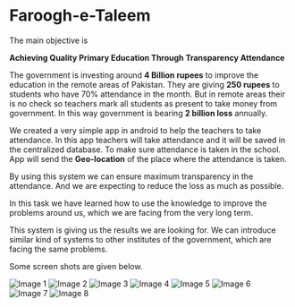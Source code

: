 Faroogh-e-Taleem
================

The main objective is

**Achieving Quality Primary Education Through Transparency Attendance**


The government is investing around **4 Billion rupees** to improve the education in the remote areas of Pakistan. They are giving **250 rupees** to students who have 70% attendance in the month. But in remote areas their is no check so teachers mark all students as present to take money from government. In this way government is bearing **2 billion loss** annually.

We created a very simple app in android to help the teachers to take attendance. In this app teachers will take attendance and it will be saved in the centralized database. To make sure attendance is taken in the school. App will send the **Geo-location** of the place where the attendance is taken.

By using this system we can ensure maximum transparency in the attendance. And we are expecting to reduce the loss as much as possible.

In this task we have learned how to use the knowledge to improve the problems around us, which we are facing from the very long term.

This system is giving us the results we are looking for. We can introduce similar kind of systems to other institutes of the government, which are facing the same problems.

Some screen shots are given below.


![Image 1](https://github.com/asdanyal/ISBHack_2017/blob/master/images/1.PNG)
![Image 2](https://github.com/asdanyal/ISBHack_2017/blob/master/images/2.PNG)
![Image 3](https://github.com/asdanyal/ISBHack_2017/blob/master/images/3.PNG)
![Image 4](https://github.com/asdanyal/ISBHack_2017/blob/master/images/4.PNG)
![Image 5](https://github.com/asdanyal/ISBHack_2017/blob/master/images/5.PNG)
![Image 6](https://github.com/asdanyal/ISBHack_2017/blob/master/images/6.PNG)
![Image 7](https://github.com/asdanyal/ISBHack_2017/blob/master/images/7.PNG)
![Image 8](https://github.com/asdanyal/ISBHack_2017/blob/master/images/8.PNG)



